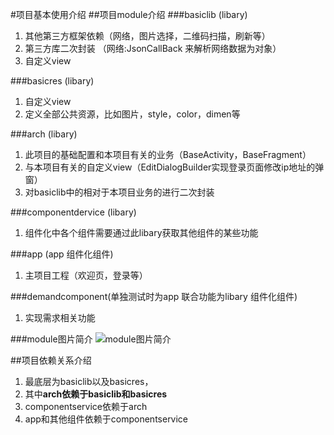 #项目基本使用介绍
##项目module介绍
###basiclib (libary)
1. 其他第三方框架依赖（网络，图片选择，二维码扫描，刷新等）
2. 第三方库二次封装 （网络:JsonCallBack 来解析网络数据为对象）
3. 自定义view

###basicres (libary)
1. 自定义view
2. 定义全部公共资源，比如图片，style，color，dimen等

###arch (libary)
1. 此项目的基础配置和本项目有关的业务（BaseActivity，BaseFragment）
2. 与本项目有关的自定义view（EditDialogBuilder实现登录页面修改ip地址的弹窗）
3. 对basiclib中的相对于本项目业务的进行二次封装

###componentdervice (libary)
1. 组件化中各个组件需要通过此libary获取其他组件的某些功能

###app (app 组件化组件)
1. 主项目工程（欢迎页，登录等）

###demandcomponent(单独测试时为app 联合功能为libary 组件化组件)
1. 实现需求相关功能

###module图片简介
![module图片简介](https://raw.githubusercontent.com/xh2015/testgit/master/WX20180524-104033%402x.png)

##项目依赖关系介绍

1. 最底层为basiclib以及basicres，
2. 其中**arch依赖于basiclib和basicres**
3. componentservice依赖于arch
4. app和其他组件依赖于componentservice


